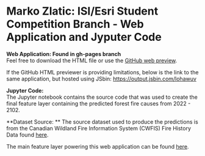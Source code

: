 # Marko Zlatic: ISI/Esri Student Competition Branch - Web Application and Jyputer Code

**Web Application: Found in gh-pages branch**<br/>
Feel free to download the HTML file or use the [GitHub web preview](https://htmlpreview.github.io/?https://github.com/mzlatic1/MZ_ISI_Esri_Student_Competition/blob/gh-pages/isi_cmp_html.html).

If the GitHub HTML previewer is providing limitations, below is the link to the same application, but hosted using JSbin:
https://output.jsbin.com/lohawuv

**Jupyter Code:**<br/>The Jupyter notebook contains the source code that was used to create the final feature layer containing the predicted forest fire causes from 2022 - 2102.

**Dataset Source: **
The source dataset used to produce the predictions is from the Canadian Wildland Fire Information System (CWFIS) Fire History Data found [here]("https://cwfis.cfs.nrcan.gc.ca/datamart").

The main feature layer powering this web application can be found [here]("https://services1.arcgis.com/0MSEUqKaxRlEPj5g/ArcGIS/rest/services/Forest_Fire_Prediction_in_Canada_8_Years/FeatureServer").
